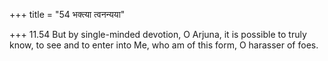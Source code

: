 +++
title = "54 भक्त्या त्वनन्यया"

+++
11.54 But by single-minded devotion, O Arjuna, it is possible to truly
know, to see and to enter into Me, who am of this form, O harasser of
foes.
